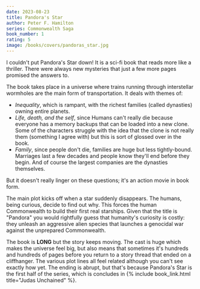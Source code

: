 ```yaml
---
date: 2023-08-23
title: Pandora's Star
author: Peter F. Hamilton
series: Commonwealth Saga
book_number: 1
rating: 5
image: /books/covers/pandoras_star.jpg
---
```


I couldn't put <span class="book-title">Pandora's Star</span> down! It is a
sci-fi book that reads more like a thriller. There were always new mysteries
that just a few more pages promised the answers to.

The book takes place in a universe where trains running through interstellar
wormholes are the main form of transportation. It deals with themes of:

- _Inequality_, which is rampant, with the richest families (called dynasties) owning entire planets.
- _Life, death, and the self_, since Humans can't really die because everyone
  has a memory backups that can be loaded into a new clone. Some of the
  characters struggle with the idea that the clone is not really them (something
  I agree with) but this is sort of glossed over in the book.
- _Family_, since people don't die, families are huge but less tightly-bound.
  Marriages last a few decades and people know they'll end before they begin.
  And of course the largest companies are the dynasties themselves.

But it doesn't really linger on these questions; it's an action movie in book
form.

The main plot kicks off when a star suddenly disappears. The humans, being
curious, decide to find out why. This forces the human Commonwealth to build
their first real starships. Given that the title is "Pandora" you would
rightfully guess that humanity's curiosity is costly: they unleash an
aggressive alien species that launches a genocidal war against the unprepared
Commonwealth.

The book is **LONG** but the story keeps moving. The cast is huge which makes
the universe feel big, but also means that sometimes it's hundreds and
hundreds of pages before you return to a story thread that ended on a
cliffhanger. The various plot lines all feel related although you can't see
exactly how yet. The ending is abrupt, but that's because <span
class="book-title">Pandora's Star</span> is the first half of the series,
which is concludes in {% include book_link.html title="Judas Unchained" %}.
